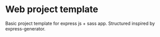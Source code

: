 # Web project template

Basic project template for express js + sass app. Structured inspired by express-generator.
